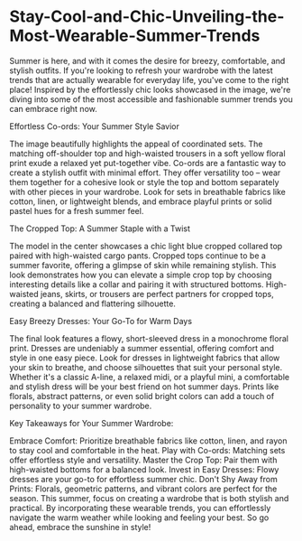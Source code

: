 # Stay-Cool-and-Chic-Unveiling-the-Most-Wearable-Summer-Trends

Summer is here, and with it comes the desire for breezy, comfortable, and stylish outfits. If you're looking to refresh your wardrobe with the latest trends that are actually wearable for everyday life, you've come to the right place! Inspired by the effortlessly chic looks showcased in the image, we're diving into some of the most accessible and fashionable summer trends you can embrace right now.

Effortless Co-ords: Your Summer Style Savior

The image beautifully highlights the appeal of coordinated sets. The matching off-shoulder top and high-waisted trousers in a soft yellow floral print exude a relaxed yet put-together vibe. Co-ords are a fantastic way to create a stylish outfit with minimal effort. They offer versatility too – wear them together for a cohesive look or style the top and bottom separately with other pieces in your wardrobe. Look for sets in breathable fabrics like cotton, linen, or lightweight blends, and embrace playful prints or solid pastel hues for a fresh summer feel.

The Cropped Top: A Summer Staple with a Twist

The model in the center showcases a chic light blue cropped collared top paired with high-waisted cargo pants. Cropped tops continue to be a summer favorite, offering a glimpse of skin while remaining stylish. This look demonstrates how you can elevate a simple crop top by choosing interesting details like a collar and pairing it with structured bottoms. High-waisted jeans, skirts, or trousers are perfect partners for cropped tops, creating a balanced and flattering silhouette.

Easy Breezy Dresses: Your Go-To for Warm Days

The final look features a flowy, short-sleeved dress in a monochrome floral print. Dresses are undeniably a summer essential, offering comfort and style in one easy piece. Look for dresses in lightweight fabrics that allow your skin to breathe, and choose silhouettes that suit your personal style. Whether it's a classic A-line, a relaxed midi, or a playful mini, a comfortable and stylish dress will be your best friend on hot summer days. Prints like florals, abstract patterns, or even solid bright colors can add a touch of personality to your summer wardrobe.

Key Takeaways for Your Summer Wardrobe:

Embrace Comfort: Prioritize breathable fabrics like cotton, linen, and rayon to stay cool and comfortable in the heat.
Play with Co-ords: Matching sets offer effortless style and versatility.
Master the Crop Top: Pair them with high-waisted bottoms for a balanced look.
Invest in Easy Dresses: Flowy dresses are your go-to for effortless summer chic.
Don't Shy Away from Prints: Florals, geometric patterns, and vibrant colors are perfect for the season.
This summer, focus on creating a wardrobe that is both stylish and practical. By incorporating these wearable trends, you can effortlessly navigate the warm weather while looking and feeling your best. So go ahead, embrace the sunshine in style!
